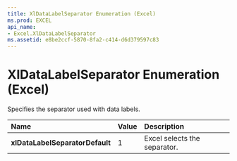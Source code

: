 ```yaml
---
title: XlDataLabelSeparator Enumeration (Excel)
ms.prod: EXCEL
api_name:
- Excel.XlDataLabelSeparator
ms.assetid: e8be2ccf-5870-8fa2-c414-d6d379597c83
---
```



# XlDataLabelSeparator Enumeration (Excel)

Specifies the separator used with data labels.



|**Name**|**Value**|**Description**|
|:-----|:-----|:-----|
| **xlDataLabelSeparatorDefault**|1|Excel selects the separator.|

